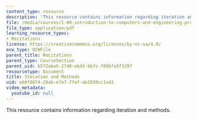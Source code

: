```yaml
---
content_type: resource
description: 'This resource contains information regarding iteration and methods. '
file: /media/courses/1-00-introduction-to-computers-and-engineering-problem-solving-spring-2012/e60f807428abe7e77fefab1930cc1a41_MIT1_00S12_REC_2.pdf
file_type: application/pdf
learning_resource_types:
- Recitations
license: https://creativecommons.org/licenses/by-nc-sa/4.0/
ocw_type: OCWFile
parent_title: Recitations
parent_type: CourseSection
parent_uid: b572abe5-27d6-eb43-bbfc-f09bfe5f3397
resourcetype: Document
title: Iteration and Methods
uid: e60f8074-28ab-e7e7-7fef-ab1930cc1a41
video_metadata:
  youtube_id: null
---
```

This resource contains information regarding iteration and methods. 